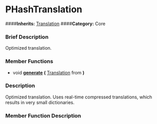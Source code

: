 #  PHashTranslation  
####**Inherits:** [Translation](class_translation)
####**Category:** Core

###  Brief Description  
Optimized translation.

###  Member Functions 
  * void  **[generate](#generate)**  **(** [Translation](class_translation) from  **)**

###  Description  
Optimized translation. Uses real-time compressed translations, which results in very small dictionaries.

###  Member Function Description  
